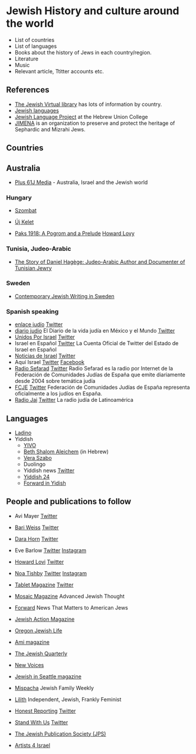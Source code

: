 # Jewish History and culture around the world


* List of countries
* List of languages
* Books about the history of Jews in each country/region.
* Literature
* Music
* Relevant article, Ttitter accounts etc.

## References

* [The Jewish Virtual library](https://www.jewishvirtuallibrary.org/) has lots of information by country.
* [Jewish languages](https://www.jewishlanguages.org/)
* [Jewish Language Project](http://huc.edu/research/institutes-centers-projects/jewish-language-project) at the Hebrew Union College
* [JIMENA](https://www.jimena.org/) is an organization to preserve and protect the heritage of Sephardic and Mizrahi Jews.


## Countries

## Australia

* [Plus 61J Media](https://plus61j.net.au/) - Australia, Israel and the Jewish world

### Hungary

* [Szombat](https://www.szombat.org/)
* [Új Kelet](https://ujkelet.live/)

* [Paks 1918: A Pogrom and a Prelude](https://longreads.com/2018/11/08/paks-1918-a-pogrom-and-a-prelude/) [Howard Lovy](https://twitter.com/Howard_Lovy)

### Tunisia, Judeo-Arabic

* [The Story of Daniel Hagège: Judeo-Arabic Author and Documenter of Tunisian Jewry](https://blog.nli.org.il/en/lbh_hagege/)


### Sweden

* [Contemporary Jewish Writing in Sweden](http://swedishenglishtranslation.com/jwriting/intro.htm)


### Spanish speaking

* [enlace judío](https://www.enlacejudio.com/) [Twitter](https://twitter.com/enlacejudio)
* [diario judio](https://diariojudio.com/) El Diario de la vida judía en México y el Mundo [Twitter](https://twitter.com/diariojudio)
* [Unidos Por Israel](https://unidosxisrael.org/)   [Twitter](https://twitter.com/unidosxisrael)
* Israel en Español  [Twitter](https://twitter.com/IsraelinSpanish) La Cuenta Oficial de Twitter del Estado de Israel en Español
* [Noticias de Israel](https://israelnoticias.com/) [Twitter](https://twitter.com/estadoisrael)
* Aquí Israel [Twitter](https://twitter.com/Aqui_Israel) [Facebook](https://www.facebook.com/aqui.isarel)
* [Radio Sefarad](https://www.radiosefarad.com/) [Twitter](https://twitter.com/RadioSefarad) Radio Sefarad es la radio por Internet de la Federación de Comunidades Judías de España que emite diariamente desde 2004 sobre temática judía
* [FCJE](https://www.fcje.org/)  [Twitter](https://twitter.com/fcjecom) Federación de Comunidades Judías de España representa oficialmente a los judíos en España.
* [Radio Jai](https://www.radiojai.com/)  [Twitter](https://twitter.com/fmjai) La radio judía de Latinoamérica


## Languages

* [Ladino](ladino.md)
* Yiddish
    * [YIVO](https://yivo.org/)
    * [Beth Shalom Aleichem](https://bethshalomaleichem.co.il/) (in Hebrew)
    * [Vera Szabo](https://verele.com/)
    * Duolingo
    * Yiddish news [Twitter](https://twitter.com/yiddishnews)
    * [Yiddish 24](https://www.yiddish24.com/)
    * [Forward in Yidish](https://forward.com/yiddish/)


## People and publications to follow

* Avi Mayer [Twitter](https://twitter.com/AviMayer)
* [Bari Weiss](https://www.bariweiss.com/) [Twitter](https://twitter.com/bariweiss)
* [Dara Horn](https://www.darahorn.com/) [Twitter](https://twitter.com/DaraHorn)
* Eve Barlow [Twitter](https://twitter.com/Eve_Barlow) [Instagram](https://www.instagram.com/evebarlow/)
* [Howard Lovi](https://howardlovy.com/) [Twitter](https://twitter.com/Howard_Lovy)
* [Noa Tishby](https://www.noatishby.com/) [Twitter](https://twitter.com/noatishby) [Instagram](https://www.instagram.com/noatishby/)


* [Tablet Magazine](https://www.tabletmag.com/) [Twitter](https://twitter.com/tabletmag)
* [Mosaic Magazine](https://mosaicmagazine.com/) Advanced Jewish Thought
* [Forward](https://forward.com/) News That Matters to American Jews
* [Jewish Action Magazine](https://jewishaction.com/)
* [Oregon Jewish Life](https://orjewishlife.com/)
* [Ami magazine](https://www.amimagazine.org/)
* [The Jewish Quarterly](https://jewishquarterly.com/)
* [New Voices](https://newvoices.org/)
* [Jewish in Seattle magazine](https://mag.jewishinseattle.org/)
* [Mispacha](https://mishpacha.com/) Jewish Family Weekly
* [Lilith](https://lilith.org/) Independent, Jewish, Frankly Feminist
* [Honest Reporting](https://honestreporting.com/) [Twitter](https://twitter.com/HonestReporting)
* [Stand With Us](https://www.standwithus.com/) [Twitter](https://twitter.com/StandWithUs)


* [The Jewish Publication Society (JPS)](https://jps.org/)


* [Artists 4 Israel](https://www.artists4israel.org/)
